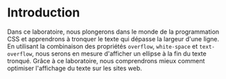 # Introduction

Dans ce laboratoire, nous plongerons dans le monde de la programmation CSS et apprendrons à tronquer le texte qui dépasse la largeur d'une ligne. En utilisant la combinaison des propriétés `overflow`, `white-space` et `text-overflow`, nous serons en mesure d'afficher un ellipse à la fin du texte tronqué. Grâce à ce laboratoire, nous comprendrons mieux comment optimiser l'affichage du texte sur les sites web.
